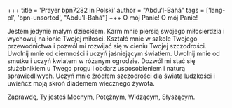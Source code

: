 +++
title = 'Prayer bpn7282 in Polski'
author = "Abdu'l-Bahá"
tags = ['lang-pl', 'bpn-unsorted', "Abdu'l-Bahá"]
+++
O mój Panie! O mój Panie!
   
Jestem jedynie małym dzieckiem. Karm mnie piersią swojego miłosierdzia i wychowuj na łonie Twojej miłości. Kształć mnie w szkole Twojego przewodnictwa i pozwól mi rozwijać się w cieniu Twojej szczodrości. Uwolnij mnie od ciemności i uczyń jaśniejącym światłem. Uwolnij mnie od smutku i uczyń kwiatem w różanym ogrodzie. Dozwól mi stać się służebnikiem u Twego progu i obdarz usposobieniem i naturą sprawiedliwych. Uczyń mnie źródłem szczodrości dla świata ludzkości i uwieńcz moją skroń diademem wiecznego żywota.
   
Zaprawdę, Ty jesteś Mocnym, Potężnym, Widzącym, Słyszącym.
